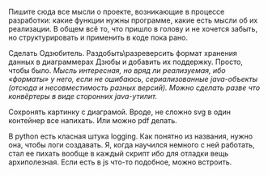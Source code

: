 Пишите сюда все мысли о проекте, возникающие в процессе разработки: какие функции нужны программе, какие есть мысли об их реализации. В общем всё то, что пришло в голову и не хочется забыть, но структурировать и применить в коде пока рано.

Сделать Одзюбитель. Раздобыть\разреверсить формат хранения данных в диаграммерах Дзюбы и добавить их поддержку. Просто, чтобы было. _Мысль интересная, но вряд ли реализуемая, ибо «форматы» у него, если не ошибаюсь, сериализованные java-объекты (отсюда и несовместимость разных версий). Можно сделать разве что конвёртеры в виде сторонних java-утилит._

Сохронять картинку с диаграмой. Вроде, не сложно svg в один контейнер все напихать. Или можно pdf делать.

В python есть класная штука logging. Как понятно из названия, нужно она, чтобы логи создавать.
Я, когда научился немного с ней работать, стал ее пихать вообще в каждый скрипт ибо для отладки вещь архиполезная.
Если есть в js что-то подобное, можно встроить.
